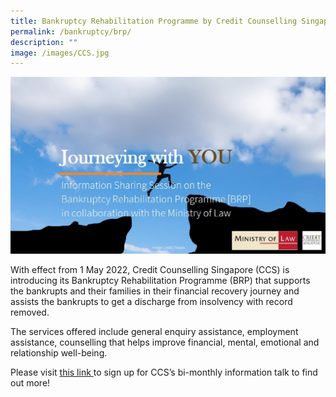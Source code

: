 ```yaml
---
title: Bankruptcy Rehabilitation Programme by Credit Counselling Singapore (CCS)
permalink: /bankruptcy/brp/
description: ""
image: /images/CCS.jpg
---
```

<div class="image">
 <img src="/images/ccs.jpg">
</div>

With effect from 1 May 2022, Credit Counselling Singapore (CCS) is introducing its Bankruptcy
Rehabilitation Programme (BRP) that supports the bankrupts and their families in their
financial recovery journey and assists the bankrupts to get a discharge from insolvency with
record removed. <br>

The services offered include general enquiry assistance, employment assistance, counselling
that helps improve financial, mental, emotional and relationship well-being.

Please visit [this link ](https://ccs.org.sg/brp/) to sign up for CCS’s bi-monthly information talk to find out more! <br>